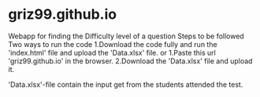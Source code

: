 # griz99.github.io
Webapp for finding the Difficulty level of a question
Steps to be followed
Two ways to run the code
1.Download the code fully and run the 'index.html' file and upload the 'Data.xlsx' file.
or
1.Paste this url 'griz99.github.io' in the browser.
2.Download the 'Data.xlsx' file and upload it.

'Data.xlsx'-file contain the input get from the students attended the test.
